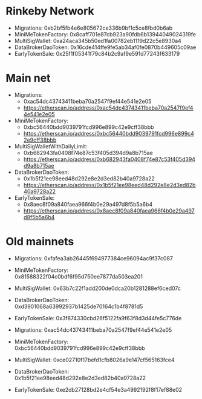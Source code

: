 # Rinkeby Network

  * Migrations: 0xb2bf5fb4e6e805672ce336b9bf1c5ce8fbd0b6ab
  * MiniMeTokenFactory: 0x8caff701e87cb923a90fdb6b13944049024319fe
  * MultiSigWallet: 0xa24aca345b50ed1fa00782eb1119d22c5e8930a4
  * DataBrokerDaoToken: 0x16cde414ffe9fe5ab34af0fe0870b449605c09ae
  * EarlyTokenSale: 0x25f1f05341f79c84b2c9af9e591d77243f633179

# Main net

  * Migrations: 
      * 0xac54dc43743411beba70a2547f9ef44e541e2e05
      * https://etherscan.io/address/0xac54dc43743411beba70a2547f9ef44e541e2e05
  * MiniMeTokenFactory: 
      * 0xbc56440bdd9039791fcd996e899c42e9cff38bbb
      * https://etherscan.io/address/0xbc56440bdd9039791fcd996e899c42e9cff38bbb
  * MultiSigWalletWithDailyLimit:
      * 0xb682943fa0408f74e87c53f405d394d9a8b715ae
      * https://etherscan.io/address/0xb682943fa0408f74e87c53f405d394d9a8b715ae
  * DataBrokerDaoToken: 
      * 0x1b5f21ee98eed48d292e8e2d3ed82b40a9728a22
      * https://etherscan.io/address/0x1b5f21ee98eed48d292e8e2d3ed82b40a9728a22
  * EarlyTokenSale: 
      * 0x8aec8f09a840faea966f4b0e29a497d8f5b5a6b4
      * https://etherscan.io/address/0x8aec8f09a840faea966f4b0e29a497d8f5b5a6b4

# Old mainnets

  * Migrations: 0xfafea3ab26445f694977384ce96094ac9f37c087
  * MiniMeTokenFactory: 0x81588322f04c0bdf6f95d750ee7877da503ea201
  * MultiSigWallet: 0x63b7c22f1add200de0dca20b1281288ef6ced07c
  * DataBrokerDaoToken: 0xd3901068a63992937b1425de70164c1b4f8781d5
  * EarlyTokenSale: 0x3f874330cbd26f5122fa9f63f8d3d44fe5c776de

  * Migrations: 0xac54dc43743411beba70a2547f9ef44e541e2e05
  * MiniMeTokenFactory: 0xbc56440bdd9039791fcd996e899c42e9cff38bbb
  * MultiSigWallet: 0xce02710f17befd1cfb8026a9e147cf565163fce4
  * DataBrokerDaoToken: 0x1b5f21ee98eed48d292e8e2d3ed82b40a9728a22
  * EarlyTokenSale: 0xe2db27128bd2e4cf54e3a4992192f8f17ef88e02
